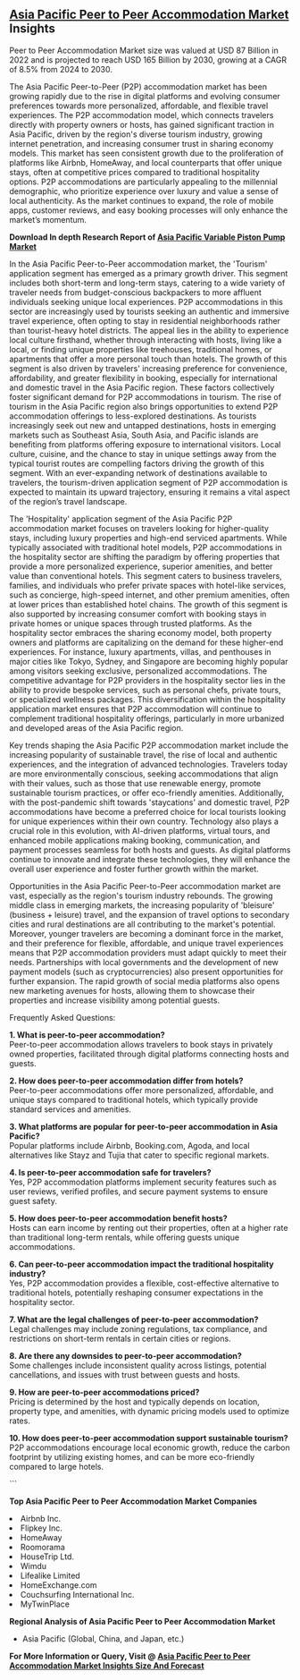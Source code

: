<h2><a href="https://www.verifiedmarketreports.com/download-sample/?rid=508277&amp;utm_source=Github-Feb&amp;utm_medium=225" target="_blank">Asia Pacific Peer to Peer Accommodation Market</a> Insights</h2><p>Peer to Peer Accommodation Market size was valued at USD 87 Billion in 2022 and is projected to reach USD 165 Billion by 2030, growing at a CAGR of 8.5% from 2024 to 2030.</p><p><p>The Asia Pacific Peer-to-Peer (P2P) accommodation market has been growing rapidly due to the rise in digital platforms and evolving consumer preferences towards more personalized, affordable, and flexible travel experiences. The P2P accommodation model, which connects travelers directly with property owners or hosts, has gained significant traction in Asia Pacific, driven by the region's diverse tourism industry, growing internet penetration, and increasing consumer trust in sharing economy models. This market has seen consistent growth due to the proliferation of platforms like Airbnb, HomeAway, and local counterparts that offer unique stays, often at competitive prices compared to traditional hospitality options. P2P accommodations are particularly appealing to the millennial demographic, who prioritize experience over luxury and value a sense of local authenticity. As the market continues to expand, the role of mobile apps, customer reviews, and easy booking processes will only enhance the market’s momentum. <p><strong>Download In depth Research Report of <a href="https://www.verifiedmarketreports.com/download-sample/?rid=236118&amp;utm_source=Pulse-Dec&amp;utm_medium=225" target="_blank">Asia Pacific Variable Piston Pump Market</a></strong></p></p> <p>In the Asia Pacific Peer-to-Peer accommodation market, the 'Tourism' application segment has emerged as a primary growth driver. This segment includes both short-term and long-term stays, catering to a wide variety of traveler needs from budget-conscious backpackers to more affluent individuals seeking unique local experiences. P2P accommodations in this sector are increasingly used by tourists seeking an authentic and immersive travel experience, often opting to stay in residential neighborhoods rather than tourist-heavy hotel districts. The appeal lies in the ability to experience local culture firsthand, whether through interacting with hosts, living like a local, or finding unique properties like treehouses, traditional homes, or apartments that offer a more personal touch than hotels. The growth of this segment is also driven by travelers' increasing preference for convenience, affordability, and greater flexibility in booking, especially for international and domestic travel in the Asia Pacific region. These factors collectively foster significant demand for P2P accommodations in tourism. The rise of tourism in the Asia Pacific region also brings opportunities to extend P2P accommodation offerings to less-explored destinations. As tourists increasingly seek out new and untapped destinations, hosts in emerging markets such as Southeast Asia, South Asia, and Pacific islands are benefiting from platforms offering exposure to international visitors. Local culture, cuisine, and the chance to stay in unique settings away from the typical tourist routes are compelling factors driving the growth of this segment. With an ever-expanding network of destinations available to travelers, the tourism-driven application segment of P2P accommodation is expected to maintain its upward trajectory, ensuring it remains a vital aspect of the region’s travel landscape.</p> <p>The 'Hospitality' application segment of the Asia Pacific P2P accommodation market focuses on travelers looking for higher-quality stays, including luxury properties and high-end serviced apartments. While typically associated with traditional hotel models, P2P accommodations in the hospitality sector are shifting the paradigm by offering properties that provide a more personalized experience, superior amenities, and better value than conventional hotels. This segment caters to business travelers, families, and individuals who prefer private spaces with hotel-like services, such as concierge, high-speed internet, and other premium amenities, often at lower prices than established hotel chains. The growth of this segment is also supported by increasing consumer comfort with booking stays in private homes or unique spaces through trusted platforms. As the hospitality sector embraces the sharing economy model, both property owners and platforms are capitalizing on the demand for these higher-end experiences. For instance, luxury apartments, villas, and penthouses in major cities like Tokyo, Sydney, and Singapore are becoming highly popular among visitors seeking exclusive, personalized accommodations. The competitive advantage for P2P providers in the hospitality sector lies in the ability to provide bespoke services, such as personal chefs, private tours, or specialized wellness packages. This diversification within the hospitality application market ensures that P2P accommodation will continue to complement traditional hospitality offerings, particularly in more urbanized and developed areas of the Asia Pacific region.</p> <p>Key trends shaping the Asia Pacific P2P accommodation market include the increasing popularity of sustainable travel, the rise of local and authentic experiences, and the integration of advanced technologies. Travelers today are more environmentally conscious, seeking accommodations that align with their values, such as those that use renewable energy, promote sustainable tourism practices, or offer eco-friendly amenities. Additionally, with the post-pandemic shift towards 'staycations' and domestic travel, P2P accommodations have become a preferred choice for local tourists looking for unique experiences within their own country. Technology also plays a crucial role in this evolution, with AI-driven platforms, virtual tours, and enhanced mobile applications making booking, communication, and payment processes seamless for both hosts and guests. As digital platforms continue to innovate and integrate these technologies, they will enhance the overall user experience and foster further growth within the market.</p> <p>Opportunities in the Asia Pacific Peer-to-Peer accommodation market are vast, especially as the region's tourism industry rebounds. The growing middle class in emerging markets, the increasing popularity of 'bleisure' (business + leisure) travel, and the expansion of travel options to secondary cities and rural destinations are all contributing to the market's potential. Moreover, younger travelers are becoming a dominant force in the market, and their preference for flexible, affordable, and unique travel experiences means that P2P accommodation providers must adapt quickly to meet their needs. Partnerships with local governments and the development of new payment models (such as cryptocurrencies) also present opportunities for further expansion. The rapid growth of social media platforms also opens new marketing avenues for hosts, allowing them to showcase their properties and increase visibility among potential guests.</p> <p>Frequently Asked Questions:</p> <p><b>1. What is peer-to-peer accommodation?</b><br> Peer-to-peer accommodation allows travelers to book stays in privately owned properties, facilitated through digital platforms connecting hosts and guests.</p> <p><b>2. How does peer-to-peer accommodation differ from hotels?</b><br> Peer-to-peer accommodations offer more personalized, affordable, and unique stays compared to traditional hotels, which typically provide standard services and amenities.</p> <p><b>3. What platforms are popular for peer-to-peer accommodation in Asia Pacific?</b><br> Popular platforms include Airbnb, Booking.com, Agoda, and local alternatives like Stayz and Tujia that cater to specific regional markets.</p> <p><b>4. Is peer-to-peer accommodation safe for travelers?</b><br> Yes, P2P accommodation platforms implement security features such as user reviews, verified profiles, and secure payment systems to ensure guest safety.</p> <p><b>5. How does peer-to-peer accommodation benefit hosts?</b><br> Hosts can earn income by renting out their properties, often at a higher rate than traditional long-term rentals, while offering guests unique accommodations.</p> <p><b>6. Can peer-to-peer accommodation impact the traditional hospitality industry?</b><br> Yes, P2P accommodation provides a flexible, cost-effective alternative to traditional hotels, potentially reshaping consumer expectations in the hospitality sector.</p> <p><b>7. What are the legal challenges of peer-to-peer accommodation?</b><br> Legal challenges may include zoning regulations, tax compliance, and restrictions on short-term rentals in certain cities or regions.</p> <p><b>8. Are there any downsides to peer-to-peer accommodation?</b><br> Some challenges include inconsistent quality across listings, potential cancellations, and issues with trust between guests and hosts.</p> <p><b>9. How are peer-to-peer accommodations priced?</b><br> Pricing is determined by the host and typically depends on location, property type, and amenities, with dynamic pricing models used to optimize rates.</p> <p><b>10. How does peer-to-peer accommodation support sustainable tourism?</b><br> P2P accommodations encourage local economic growth, reduce the carbon footprint by utilizing existing homes, and can be more eco-friendly compared to large hotels.</p> ```</p><p><strong>Top Asia Pacific Peer to Peer Accommodation Market Companies</strong></p><div data-test-id=""><p><li>Airbnb Inc.</li><li> Flipkey Inc.</li><li> HomeAway</li><li> Roomorama</li><li> HouseTrip Ltd.</li><li> Wimdu</li><li> Lifealike Limited</li><li> HomeExchange.com</li><li> Couchsurfing International Inc.</li><li> MyTwinPlace</li></p><div><strong>Regional Analysis of&nbsp;Asia Pacific Peer to Peer Accommodation Market</strong></div><ul><li dir="ltr"><p dir="ltr">Asia Pacific (Global, China, and Japan, etc.)</p></li></ul><p><strong>For More Information or Query, Visit @&nbsp;</strong><strong><a href="https://www.verifiedmarketreports.com/product/peer-to-peer-accommodation-market-size-and-forecast/?utm_source=Github-Feb&amp;utm_medium=225" target="_blank">Asia Pacific Peer to Peer Accommodation Market Insights Size And Forecast</a></strong></p></div><h2>&nbsp;</h2><div data-test-id="">&nbsp;</div>
